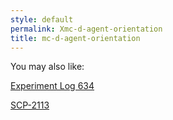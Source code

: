 ```yaml
---
style: default
permalink: Xmc-d-agent-orientation
title: mc-d-agent-orientation
---
```

You may also like:

[Experiment Log 634](http://scp-wiki.net/experiment-log-634)

[SCP-2113](http://scp-wiki.net/scp-2113)
